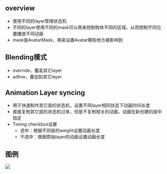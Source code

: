 ## overview
- 使用不同的layer管理状态机
- 不同的layer使用不同的mask可以用来控制物体不同的区域，从而控制不同位置播放不同动画
- mask是AvatarMask，用来设置Avatar哪些地方被影响到

## Blending模式
- override，覆盖其它layer
- adtive，叠加到其它layer

## Animation Layer syncing
- 用于快速制作其它层的状态机，设置不同layer相同状态下动画时间长度
- 直接复制其它层的状态机过来，但是不复制相关的动画，动画在新创建的层中指定
- Timing checkbox设置
  - 选中：根据不同层的weight设置动画长度
  - 不选中：根据原始layer的动画设置动画长度

## 图例
![](https://docs.unity3d.com/uploads/Main/AnimatorSyncedLayer.png)
